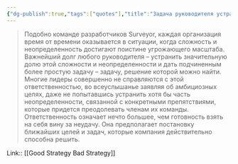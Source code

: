 ```yaml
---
{"dg-publish":true,"tags":["quotes"],"title":"Задача руководителя устранить неопределённость","date":"2022-06-26T11:44:57+03:00","modified_at":"2022-07-24T18:54:02+03:00","permalink":"/quotes/202206261144/","dgHomeLink":false,"dgPassFrontmatter":true}
---
```



> Подобно команде разработчиков Surveyor, каждая организация время от времени оказывается в ситуации, когда сложность и неопределенность достигают поистине угрожающего масштаба. Важнейший долг любого руководителя – устранить значительную долю этой сложности и неопределенности и дать подчиненным более простую задачу – задачу, решение которой можно найти. Многие лидеры совершенно не справляются с этой ответственностью, во всеуслышанье заявляя об амбициозных целях, даже не попытавшись устранить хотя бы часть неопределенности, связанной с конкретными препятствиями, которые придется преодолевать членам их команды. Ответственность означает нечто большее, чем готовность взять на себя вину за неудачу. Она предполагает постановку ближайших целей и задач, которые компания действительно способна решить.

Link:: [[Good Strategy Bad Strategy]]
